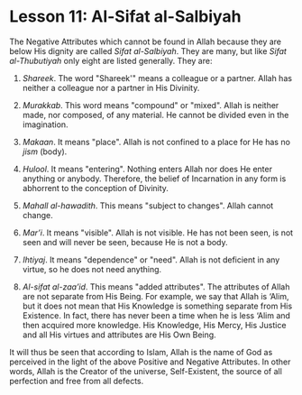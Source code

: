Lesson 11: Al-Sifat al-Salbiyah
===============================

The Negative Attributes which cannot be found in Allah because they are
below His dignity are called *Sifat al-Salbiyah*. They are many, but
like *Sifat al-Thubutiyah* only eight are listed generally. They are:

1. *Shareek*. The word "Shareek'" means a colleague or a partner. Allah
has neither a colleague nor a partner in His Divinity.

2. *Murakkab*. This word means "compound" or "mixed". Allah is neither
made, nor composed, of any material. He cannot be divided even in the
imagination.

3. *Makaan*. It means "place". Allah is not confined to a place for He
has no *jism* (body).

4. *Hulool*. It means "entering". Nothing enters Allah nor does He enter
anything or anybody. Therefore, the belief of Incarnation in any form is
abhorrent to the conception of Divinity.

5. *Mahall al-hawadith*. This means "subject to changes". Allah cannot
change.

6. *Mar’i*. It means "visible". Allah is not visible. He has not been
seen, is not seen and will never be seen, because He is not a body.

7. *Ihtiyaj*. It means "dependence" or "need". Allah is not deficient in
any virtue, so he does not need anything.

8. *Al-sifat al-zaa’id*. This means "added attributes". The attributes
of Allah are not separate from His Being. For example, we say that Allah
is ‘Alim, but it does not mean that His Knowledge is something separate
from His Existence. In fact, there has never been a time when he is less
‘Alim and then acquired more knowledge. His Knowledge, His Mercy, His
Justice and all His virtues and attributes are His Own Being.

It will thus be seen that according to Islam, Allah is the name of God
as perceived in the light of the above Positive and Negative Attributes.
In other words, Allah is the Creator of the universe, Self-Existent, the
source of all perfection and free from all defects.


